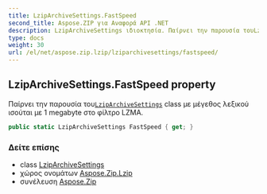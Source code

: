 ```yaml
---
title: LzipArchiveSettings.FastSpeed
second_title: Aspose.ZIP για Αναφορά API .NET
description: LzipArchiveSettings ιδιοκτησία. Παίρνει την παρουσία τουLzipArchiveSettings class με μέγεθος λεξικού ισούται με 1 megabyte στο φίλτρο LZMA.
type: docs
weight: 30
url: /el/net/aspose.zip.lzip/lziparchivesettings/fastspeed/
---
```

## LzipArchiveSettings.FastSpeed property

Παίρνει την παρουσία του[`LzipArchiveSettings`](../) class με μέγεθος λεξικού ισούται με 1 megabyte στο φίλτρο LZMA.

```csharp
public static LzipArchiveSettings FastSpeed { get; }
```

### Δείτε επίσης

* class [LzipArchiveSettings](../)
* χώρος ονομάτων [Aspose.Zip.Lzip](../../lziparchivesettings/)
* συνέλευση [Aspose.Zip](../../../)



